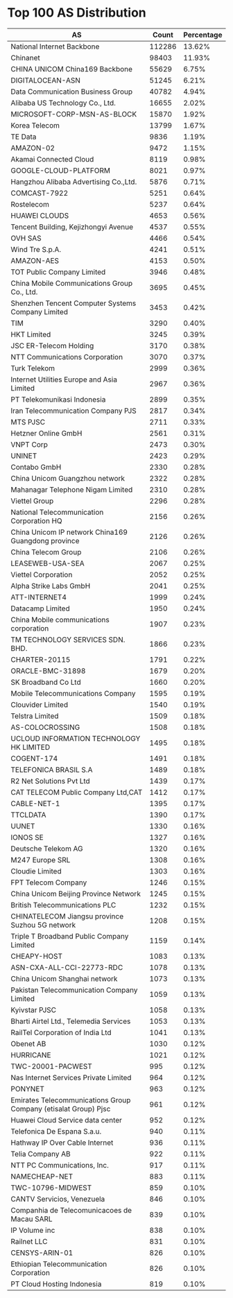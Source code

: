 # Top 100 AS Distribution
| AS | Count | Percentage |
|----|----|----|
| National Internet Backbone | 112286 | 13.62% |
| Chinanet | 98403 | 11.93% |
| CHINA UNICOM China169 Backbone | 55629 | 6.75% |
| DIGITALOCEAN-ASN | 51245 | 6.21% |
| Data Communication Business Group | 40782 | 4.94% |
| Alibaba US Technology Co., Ltd. | 16655 | 2.02% |
| MICROSOFT-CORP-MSN-AS-BLOCK | 15870 | 1.92% |
| Korea Telecom | 13799 | 1.67% |
| TE Data | 9836 | 1.19% |
| AMAZON-02 | 9472 | 1.15% |
| Akamai Connected Cloud | 8119 | 0.98% |
| GOOGLE-CLOUD-PLATFORM | 8021 | 0.97% |
| Hangzhou Alibaba Advertising Co.,Ltd. | 5876 | 0.71% |
| COMCAST-7922 | 5251 | 0.64% |
| Rostelecom | 5237 | 0.64% |
| HUAWEI CLOUDS | 4653 | 0.56% |
| Tencent Building, Kejizhongyi Avenue | 4537 | 0.55% |
| OVH SAS | 4466 | 0.54% |
| Wind Tre S.p.A. | 4241 | 0.51% |
| AMAZON-AES | 4153 | 0.50% |
| TOT Public Company Limited | 3946 | 0.48% |
| China Mobile Communications Group Co., Ltd. | 3695 | 0.45% |
| Shenzhen Tencent Computer Systems Company Limited | 3453 | 0.42% |
| TIM | 3290 | 0.40% |
| HKT Limited | 3245 | 0.39% |
| JSC ER-Telecom Holding | 3170 | 0.38% |
| NTT Communications Corporation | 3070 | 0.37% |
| Turk Telekom | 2999 | 0.36% |
| Internet Utilities Europe and Asia Limited | 2967 | 0.36% |
| PT Telekomunikasi Indonesia | 2899 | 0.35% |
| Iran Telecommunication Company PJS | 2817 | 0.34% |
| MTS PJSC | 2711 | 0.33% |
| Hetzner Online GmbH | 2561 | 0.31% |
| VNPT Corp | 2473 | 0.30% |
| UNINET | 2423 | 0.29% |
| Contabo GmbH | 2330 | 0.28% |
| China Unicom Guangzhou network | 2322 | 0.28% |
| Mahanagar Telephone Nigam Limited | 2310 | 0.28% |
| Viettel Group | 2296 | 0.28% |
| National Telecommunication Corporation HQ | 2156 | 0.26% |
| China Unicom IP network China169 Guangdong province | 2126 | 0.26% |
| China Telecom Group | 2106 | 0.26% |
| LEASEWEB-USA-SEA | 2067 | 0.25% |
| Viettel Corporation | 2052 | 0.25% |
| Alpha Strike Labs GmbH | 2041 | 0.25% |
| ATT-INTERNET4 | 1999 | 0.24% |
| Datacamp Limited | 1950 | 0.24% |
| China Mobile communications corporation | 1907 | 0.23% |
| TM TECHNOLOGY SERVICES SDN. BHD. | 1866 | 0.23% |
| CHARTER-20115 | 1791 | 0.22% |
| ORACLE-BMC-31898 | 1679 | 0.20% |
| SK Broadband Co Ltd | 1660 | 0.20% |
| Mobile Telecommunications Company | 1595 | 0.19% |
| Clouvider Limited | 1540 | 0.19% |
| Telstra Limited | 1509 | 0.18% |
| AS-COLOCROSSING | 1508 | 0.18% |
| UCLOUD INFORMATION TECHNOLOGY HK LIMITED | 1495 | 0.18% |
| COGENT-174 | 1491 | 0.18% |
| TELEFONICA BRASIL S.A | 1489 | 0.18% |
| R2 Net Solutions Pvt Ltd | 1439 | 0.17% |
| CAT TELECOM Public Company Ltd,CAT | 1412 | 0.17% |
| CABLE-NET-1 | 1395 | 0.17% |
| TTCLDATA | 1390 | 0.17% |
| UUNET | 1330 | 0.16% |
| IONOS SE | 1327 | 0.16% |
| Deutsche Telekom AG | 1320 | 0.16% |
| M247 Europe SRL | 1308 | 0.16% |
| Cloudie Limited | 1303 | 0.16% |
| FPT Telecom Company | 1246 | 0.15% |
| China Unicom Beijing Province Network | 1245 | 0.15% |
| British Telecommunications PLC | 1232 | 0.15% |
| CHINATELECOM Jiangsu province Suzhou 5G network | 1208 | 0.15% |
| Triple T Broadband Public Company Limited | 1159 | 0.14% |
| CHEAPY-HOST | 1083 | 0.13% |
| ASN-CXA-ALL-CCI-22773-RDC | 1078 | 0.13% |
| China Unicom Shanghai network | 1073 | 0.13% |
| Pakistan Telecommunication Company Limited | 1059 | 0.13% |
| Kyivstar PJSC | 1058 | 0.13% |
| Bharti Airtel Ltd., Telemedia Services | 1053 | 0.13% |
| RailTel Corporation of India Ltd | 1041 | 0.13% |
| Obenet AB | 1030 | 0.12% |
| HURRICANE | 1021 | 0.12% |
| TWC-20001-PACWEST | 995 | 0.12% |
| Nas Internet Services Private Limited | 964 | 0.12% |
| PONYNET | 963 | 0.12% |
| Emirates Telecommunications Group Company (etisalat Group) Pjsc | 961 | 0.12% |
| Huawei Cloud Service data center | 952 | 0.12% |
| Telefonica De Espana S.a.u. | 940 | 0.11% |
| Hathway IP Over Cable Internet | 936 | 0.11% |
| Telia Company AB | 922 | 0.11% |
| NTT PC Communications, Inc. | 917 | 0.11% |
| NAMECHEAP-NET | 883 | 0.11% |
| TWC-10796-MIDWEST | 859 | 0.10% |
| CANTV Servicios, Venezuela | 846 | 0.10% |
| Companhia de Telecomunicacoes de Macau SARL | 839 | 0.10% |
| IP Volume inc | 838 | 0.10% |
| Railnet LLC | 831 | 0.10% |
| CENSYS-ARIN-01 | 826 | 0.10% |
| Ethiopian Telecommunication Corporation | 826 | 0.10% |
| PT Cloud Hosting Indonesia | 819 | 0.10% |
